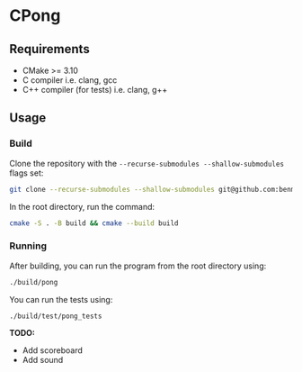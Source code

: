 # CPong

## Requirements

- CMake >= 3.10
- C compiler i.e. clang, gcc
- C++ compiler (for tests) i.e. clang, g++

## Usage

### Build

Clone the repository with the ```--recurse-submodules --shallow-submodules``` flags set:

```bash
git clone --recurse-submodules --shallow-submodules git@github.com:benmanson/CPong.git
```

In the root directory, run the command:

```bash
cmake -S . -B build && cmake --build build
```

### Running

After building, you can run the program from the root directory using:

```bash
./build/pong
```

You can run the tests using:

```bash
./build/test/pong_tests
```

**TODO:**
  - Add scoreboard
  - Add sound
